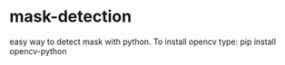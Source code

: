 # mask-detection
easy way to detect mask with python.
To install opencv type:
pip install opencv-python


